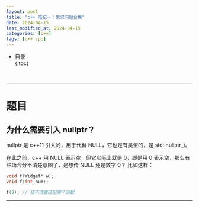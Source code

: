 ```yaml
---
layout: post
title: "c++ 笔记一：常识问题合集"
date: 2024-04-15
last_modified_at: 2024-04-15
categories: [c++]
tags: [c++ cpp]
---
```


* 目录  
{:toc}
<br/>

---

# 题目

## 为什么需要引入 nullptr？

nullptr 是 c++11 引入的，用于代替 NULL，它也是有类型的，是 std::nullptr_t。  

在此之前，c++ 用 NULL 表示空，但它实际上就是 0，即是用 0 表示空，那么有些场合分不清楚意图了，是想传 NULL 还是数字 0？
比如这样： 

```cpp
void f(Widget* w);
void f(int num);

f(0); // 搞不清要匹配哪个函数
```

---

